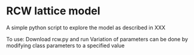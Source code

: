 # RCW lattice model

A simple python script to explore the model as described in XXX

To use:
Download rcw.py and run
Variation of parameters can be done by modifying class parameters to a specified value


